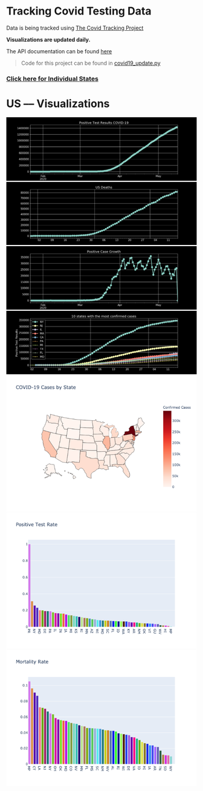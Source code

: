# Tracking Covid Testing Data
Data is being tracked using [The Covid Tracking Project](https://covidtracking.com/)

**Visualizations are updated daily.**

The API documentation can be found [here](https://covidtracking.com/api/)

>Code for this project can be found in [covid19_update.py](./covid19_update.py)

### [Click here for Individual States](./states/)

# US –– Visualizations
![](images/positive_tests.png)
![](images/deaths.png)
![](images/positive_case_growth.png)
![](images/top_ten_states.png)
![](images/positive_cases_map.png)
![](images/positive_test_rate.png)
![](images/mortality_rate.png)